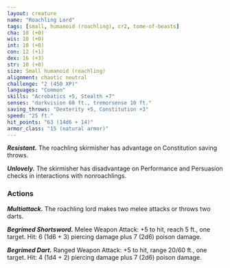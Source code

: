 ```yaml
---
layout: creature
name: "Roachling Lord"
tags: [small, humanoid (roachling), cr2, tome-of-beasts]
cha: 10 (+0)
wis: 10 (+0)
int: 10 (+0)
con: 12 (+1)
dex: 16 (+3)
str: 10 (+0)
size: Small humanoid (roachling)
alignment: chaotic neutral
challenge: "2 (450 XP)"
languages: "Common"
skills: "Acrobatics +5, Stealth +7"
senses: "darkvision 60 ft., tremorsense 10 ft."
saving_throws: "Dexterity +5, Constitution +3"
speed: "25 ft."
hit_points: "63 (14d6 + 14)"
armor_class: "15 (natural armor)"
---
```


***Resistant.*** The roachling skirmisher has advantage on Constitution saving throws.

***Unlovely.*** The skirmisher has disadvantage on Performance and Persuasion checks in interactions with nonroachlings.

### Actions

***Multiattack.*** The roachling lord makes two melee attacks or throws two darts.

***Begrimed Shortsword.*** Melee Weapon Attack: +5 to hit, reach 5 ft., one target. Hit: 6 (1d6 + 3) piercing damage plus 7 (2d6) poison damage.

***Begrimed Dart.*** Ranged Weapon Attack: +5 to hit, range 20/60 ft., one target. Hit: 4 (1d4 + 2) piercing damage plus 7 (2d6) poison damage.

